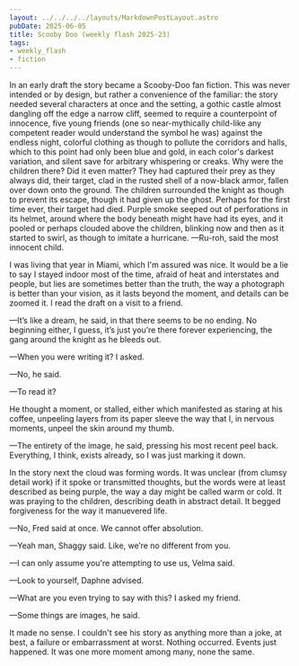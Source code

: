 ```yaml
---
layout: ../../../../layouts/MarkdownPostLayout.astro
pubDate: 2025-06-05
title: Scooby Doo (weekly flash 2025-23)
tags:
- weekly_flash
- fiction
---
```

In an early draft the story became a Scooby-Doo fan fiction. This was never intended or by design, but rather a convenience of the familiar: the story needed several characters at once and the setting, a gothic castle almost dangling off the edge a narrow cliff, seemed to require a counterpoint of innocence, five young friends (one so near-mythically child-like any competent reader would understand the symbol he was) against the endless night, colorful clothing as though to pollute the corridors and halls, which to this point had only been blue and gold, in each color's darkest variation, and silent save for arbitrary whispering or creaks. Why were the children there? Did it even matter? They had captured their prey as they always did, their target, clad in the rusted shell of a now-black armor, fallen over down onto the ground. The children surrounded the knight as though to prevent its escape, though it had given up the ghost. Perhaps for the first time ever, their target had died. Purple smoke seeped out of perforations in its helmet, around where the body beneath might have had its eyes, and it pooled or perhaps clouded above the children, blinking now and then as it started to swirl, as though to imitate a hurricane. —Ru-roh, said the most innocent child.

I was living that year in Miami, which I'm assured was nice. It would be a lie to say I stayed indoor most of the time, afraid of heat and interstates and people, but lies are sometimes better than the truth, the way a photograph is better than your vision, as it lasts beyond the moment, and details can be zoomed it. I read the draft on a visit to a friend. 

—It’s like a dream, he said, in that there seems to be no ending. No beginning either, I guess, it’s just you’re there forever experiencing, the gang around the knight as he bleeds out. 

—When you were writing it? I asked. 

—No, he said.

—To read it?

He thought a moment, or stalled, either which manifested as staring at his coffee, unpeeling layers from its paper sleeve the way that I, in nervous moments, unpeel the skin around my thumb. 

—The entirety of the image, he said, pressing his most recent peel back. Everything, I think, exists already, so I was just marking it down. 

In the story next the cloud was forming words. It was unclear (from clumsy detail work) if it spoke or transmitted thoughts, but the words were at least described as being purple, the way a day might be called warm or cold. It was praying to the children, describing death in abstract detail. It begged forgiveness for the way it manuevered life.

—No, Fred said at once. We cannot offer absolution. 

—Yeah man, Shaggy said. Like, we’re no different from you. 

—I can only assume you're attempting to use us, Velma said.

—Look to yourself, Daphne advised.

—What are you even trying to say with this? I asked my friend.

—Some things are images, he said.

It made no sense. I couldn't see his story as anything more than a joke, at best, a failure or embarrassment at worst. Nothing occurred. Events just happened. It was one more moment among many, none the same.
